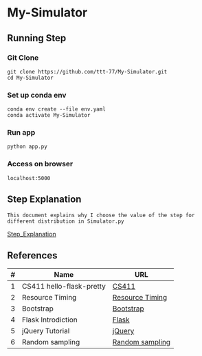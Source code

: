 # My-Simulator
## Running Step
### Git Clone  
```
git clone https://github.com/ttt-77/My-Simulator.git 
cd My-Simulator
```    
### Set up conda env
```
conda env create --file env.yaml 
conda activate My-Simulator
```
### Run app
```
python app.py
```
### Access on browser
```
localhost:5000
```
## Step Explanation
```
This document explains why I choose the value of the step for different distribution in Simulator.py
``` 
[Step_Explanation](/Step_Explanation.pdf)
## References
|#|Name|URL|
|---|----|-----|  
|1|CS411 hello-flask-pretty|[CS411](https://github.com/uiuc-fa21-cs411/hello-world/tree/main/oct12-snippets/hello-flask-pretty)|
|2|Resource Timing|[Resource Timing](https://web.dev/custom-metrics/?utm_source=devtools#server-timing-api)|
|3|Bootstrap|[Bootstrap](https://getbootstrap.com/docs/4.0/layout/grid/)|
|4|Flask Introdiction|[Flask](https://read.helloflask.com/)|
|5|jQuery Tutorial|[jQuery](https://www.w3schools.com/jquery/default.asp)|
|6|Random sampling|[Random sampling](https://numpy.org/doc/stable/reference/random/index.html)|
